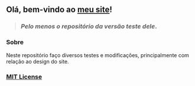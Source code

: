 ## Olá, bem-vindo ao [meu site](https://pedromclaro.github.io/site-prototipo-teste)!
> ### _Pelo menos o repositório da versão teste dele_.
### Sobre
Neste repositório faço diversos testes e modificações, principalmente com relação ao design do site.
### [MIT License](./LICENSE)
